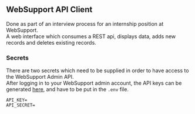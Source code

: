 ## WebSupport API Client

Done as part of an interview process for an internship position at WebSupport.  
A web interface which consumes a REST api, displays data, adds new records and deletes existing records.

### Secrets

There are two secrets which need to be supplied in order to have access to the WebSupport Admin API.  
After logging in to your WebSupport admin account, the API keys can be generated [here](https://admin.websupport.sk/en/auth/apiKey), and have to be put in the `.env` file.



`API_KEY=`  
`API_SECRET=`  

